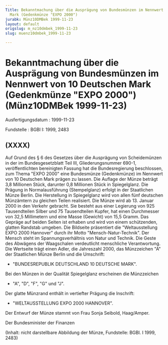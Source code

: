 ```yaml
---
Title: Bekanntmachung über die Ausprägung von Bundesmünzen im Nennwert von 10 Deutschen
  Mark (Gedenkmünze "EXPO 2000")
jurabk: Münz10DMBek 1999-11-23
layout: default
origslug: m_nz10dmbek_1999-11-23
slug: muenz10dmbek_1999-11-23

---
```


# Bekanntmachung über die Ausprägung von Bundesmünzen im Nennwert von 10 Deutschen Mark (Gedenkmünze "EXPO 2000") (Münz10DMBek 1999-11-23)

Ausfertigungsdatum
:   1999-11-23

Fundstelle
:   BGBl I: 1999, 2483



## (XXXX)

Auf Grund des § 6 des Gesetzes über die Ausprägung von Scheidemünzen in der im Bundesgesetzblatt Teil III, Gliederungsnummer 690-1, veröffentlichten bereinigten Fassung hat die Bundesregierung beschlossen, zum Thema "EXPO 2000" eine Bundesmünze (Gedenkmünze) im Nennwert von 10 Deutschen Mark prägen zu lassen.
Die Auflage der Münze beträgt 3,8 Millionen Stück, darunter 0,8 Millionen Stück in Spiegelglanz. Die Prägung in Normalausführung (Stempelglanz) erfolgt in der Staatlichen Münze Berlin. Die Herstellung in Spiegelglanz wird von allen fünf deutschen Münzämtern zu gleichen Teilen realisiert. Die Münze wird ab 13. Januar 2000 in den Verkehr gebracht. Sie besteht aus einer Legierung von 925 Tausendteilen Silber und 75 Tausendteilen Kupfer, hat einen Durchmesser von 32,5 Millimetern und eine Masse (Gewicht) von 15,5 Gramm. Das Gepräge auf beiden Seiten ist erhaben und wird von einem schützenden, glatten Randstab umgeben.
Die Bildseite präsentiert die "Weltausstellung EXPO 2000 Hannover" durch ihr Motto "Mensch-Natur-Technik".
Der Mensch steht im Spannungsverhältnis von Natur und Technik. Die Geste des Abwägens der Waagschalen verdeutlicht menschliche Verantwortung.
Die Wertseite trägt einen Adler, die Jahreszahl 2000, das Münzzeichen "A" der Staatlichen Münze Berlin und die Umschrift:

*
    "BUNDESREPUBLIK DEUTSCHLAND 10 DEUTSCHE MARK".






Bei den Münzen in der Qualität Spiegelglanz erscheinen die Münzzeichen

*   "A", "D", "F", "G" und "J".



Der glatte Münzrand enthält in vertiefter Prägung die Inschrift:

*   "WELTAUSSTELLUNG EXPO 2000 HANNOVER".



Der Entwurf der Münze stammt von Frau Sonja Seibold, Haag/Amper.

Der Bundesminister der Finanzen

(Inhalt: nicht darstellbare Abbildung der Münze,
Fundstelle: BGBl. I 1999, 2483)

